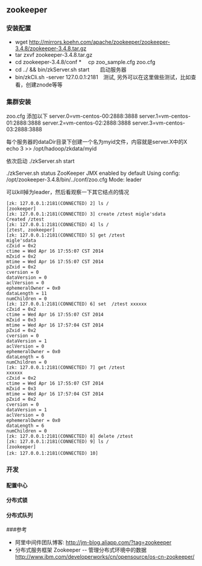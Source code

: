 ## zookeeper
### 安装配置
*   wget http://mirrors.koehn.com/apache/zookeeper/zookeeper-3.4.8/zookeeper-3.4.8.tar.gz   
*   tar zxvf zookeeper-3.4.8.tar.gz    
*   cd zookeeper-3.4.8/conf
*　 cp zoo_sample.cfg zoo.cfg  
*   cd ../ && bin/zkServer.sh start　　启动服务器
*   bin/zkCli.sh -server 127.0.0.1:2181　测试, 另外可以在这里做些测试，比如查看，创建znode等等

### 集群安装 
zoo.cfg  添加以下
server.0=vm-centos-00:2888:3888
server.1=vm-centos-01:2888:3888
server.2=vm-centos-02:2888:3888
server.3=vm-centos-03:2888:3888

每个服务器的dataDir目录下创建一个名为myid文件，内容就是server.X中的X
echo 3 >> /opt/hadoop/zkdata/myid

依次启动
./zkServer.sh start

./zkServer.sh status
ZooKeeper JMX enabled by default
Using config: /opt/zookeeper-3.4.8/bin/../conf/zoo.cfg
Mode: leader

可以kill掉为leader，然后看观察一下其它结点的情况

```
[zk: 127.0.0.1:2181(CONNECTED) 2] ls /
[zookeeper]
[zk: 127.0.0.1:2181(CONNECTED) 3] create /ztest migle'sdata 
Created /ztest
[zk: 127.0.0.1:2181(CONNECTED) 4] ls /
[ztest, zookeeper]
[zk: 127.0.0.1:2181(CONNECTED) 5] get /ztest
migle'sdata
cZxid = 0x2
ctime = Wed Apr 16 17:55:07 CST 2014
mZxid = 0x2
mtime = Wed Apr 16 17:55:07 CST 2014
pZxid = 0x2
cversion = 0
dataVersion = 0
aclVersion = 0
ephemeralOwner = 0x0
dataLength = 11
numChildren = 0
[zk: 127.0.0.1:2181(CONNECTED) 6] set  /ztest xxxxxx
cZxid = 0x2
ctime = Wed Apr 16 17:55:07 CST 2014
mZxid = 0x3
mtime = Wed Apr 16 17:57:04 CST 2014
pZxid = 0x2
cversion = 0
dataVersion = 1
aclVersion = 0
ephemeralOwner = 0x0
dataLength = 6
numChildren = 0
[zk: 127.0.0.1:2181(CONNECTED) 7] get /ztest        
xxxxxx
cZxid = 0x2
ctime = Wed Apr 16 17:55:07 CST 2014
mZxid = 0x3
mtime = Wed Apr 16 17:57:04 CST 2014
pZxid = 0x2
cversion = 0
dataVersion = 1
aclVersion = 0
ephemeralOwner = 0x0
dataLength = 6
numChildren = 0
[zk: 127.0.0.1:2181(CONNECTED) 8] delete /ztest
[zk: 127.0.0.1:2181(CONNECTED) 9] ls /
[zookeeper]
[zk: 127.0.0.1:2181(CONNECTED) 10] 　
```

### 开发
#### 配置中心
#### 分布式锁
#### 分布式队列

###参考
* 阿里中间件团队博客: <http://jm-blog.aliapp.com/?tag=zookeeper>
* 分布式服务框架 Zookeeper -- 管理分布式环境中的数据 <http://www.ibm.com/developerworks/cn/opensource/os-cn-zookeeper/>  



　